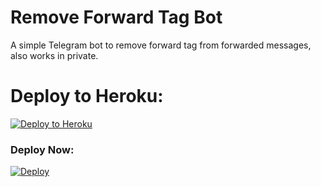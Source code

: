 # Remove Forward Tag Bot

A simple Telegram bot to remove forward tag from forwarded messages, also works in private.


# Deploy to Heroku:
<p align="left"><a href="https://heroku.com/deploy"> <img src="https://www.herokucdn.com/deploy/button.svg" alt="Deploy to Heroku" /></a></p>

### Deploy Now:
[![Deploy](https://www.herokucdn.com/deploy/button.svg)](https://heroku.com/deploy?template=https://github.com/pulikesimeme/forwardtagremoverpm)


